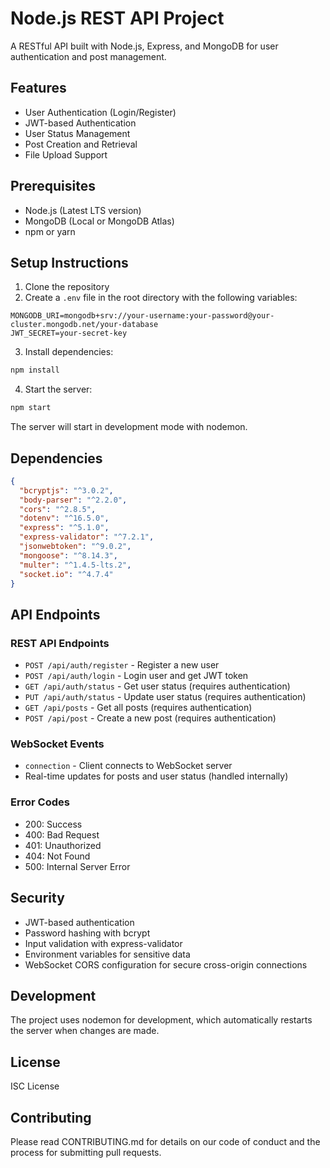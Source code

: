 # Node.js REST API Project

A RESTful API built with Node.js, Express, and MongoDB for user authentication and post management.

## Features
- User Authentication (Login/Register)
- JWT-based Authentication
- User Status Management
- Post Creation and Retrieval
- File Upload Support

## Prerequisites
- Node.js (Latest LTS version)
- MongoDB (Local or MongoDB Atlas)
- npm or yarn

## Setup Instructions

1. Clone the repository
2. Create a `.env` file in the root directory with the following variables:
```env
MONGODB_URI=mongodb+srv://your-username:your-password@your-cluster.mongodb.net/your-database
JWT_SECRET=your-secret-key
```

3. Install dependencies:
```bash
npm install
```

4. Start the server:
```bash
npm start
```

The server will start in development mode with nodemon.

## Dependencies

```json
{
  "bcryptjs": "^3.0.2",
  "body-parser": "^2.2.0",
  "cors": "^2.8.5",
  "dotenv": "^16.5.0",
  "express": "^5.1.0",
  "express-validator": "^7.2.1",
  "jsonwebtoken": "^9.0.2",
  "mongoose": "^8.14.3",
  "multer": "^1.4.5-lts.2",
  "socket.io": "^4.7.4"
}
```

## API Endpoints

### REST API Endpoints
- `POST /api/auth/register` - Register a new user
- `POST /api/auth/login` - Login user and get JWT token
- `GET /api/auth/status` - Get user status (requires authentication)
- `PUT /api/auth/status` - Update user status (requires authentication)
- `GET /api/posts` - Get all posts (requires authentication)
- `POST /api/post` - Create a new post (requires authentication)

### WebSocket Events
- `connection` - Client connects to WebSocket server
- Real-time updates for posts and user status (handled internally)

### Error Codes
- 200: Success
- 400: Bad Request
- 401: Unauthorized
- 404: Not Found
- 500: Internal Server Error

## Security

- JWT-based authentication
- Password hashing with bcrypt
- Input validation with express-validator
- Environment variables for sensitive data
- WebSocket CORS configuration for secure cross-origin connections

## Development

The project uses nodemon for development, which automatically restarts the server when changes are made.

## License

ISC License

## Contributing

Please read CONTRIBUTING.md for details on our code of conduct and the process for submitting pull requests.
